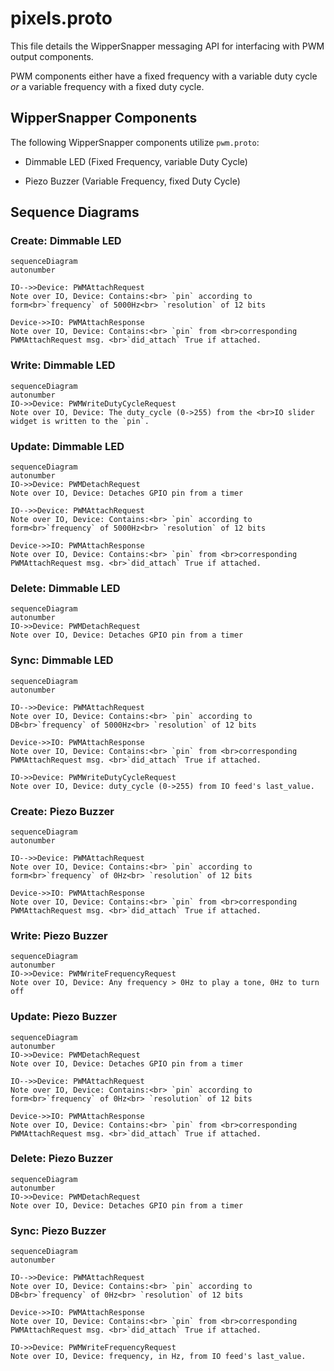 
# pixels.proto

This file details the WipperSnapper messaging API for interfacing with PWM output components.

PWM components either have a fixed frequency with a variable duty cycle _or_ a variable frequency with a fixed duty cycle.

## WipperSnapper Components

The following WipperSnapper components utilize `pwm.proto`:

* Dimmable LED (Fixed Frequency, variable Duty Cycle)

* Piezo Buzzer (Variable Frequency, fixed Duty Cycle)


## Sequence Diagrams

### Create: Dimmable LED

```mermaid
sequenceDiagram
autonumber

IO-->>Device: PWMAttachRequest
Note over IO, Device: Contains:<br> `pin` according to form<br>`frequency` of 5000Hz<br> `resolution` of 12 bits

Device->>IO: PWMAttachResponse
Note over IO, Device: Contains:<br> `pin` from <br>corresponding PWMAttachRequest msg. <br>`did_attach` True if attached.
```


### Write: Dimmable LED
```mermaid
sequenceDiagram
autonumber
IO->>Device: PWMWriteDutyCycleRequest
Note over IO, Device: The duty_cycle (0->255) from the <br>IO slider widget is written to the `pin`.
```

### Update: Dimmable LED
```mermaid
sequenceDiagram
autonumber
IO->>Device: PWMDetachRequest
Note over IO, Device: Detaches GPIO pin from a timer

IO-->>Device: PWMAttachRequest
Note over IO, Device: Contains:<br> `pin` according to form<br>`frequency` of 5000Hz<br> `resolution` of 12 bits

Device->>IO: PWMAttachResponse
Note over IO, Device: Contains:<br> `pin` from <br>corresponding PWMAttachRequest msg. <br>`did_attach` True if attached.
```

### Delete: Dimmable LED
```mermaid
sequenceDiagram
autonumber
IO->>Device: PWMDetachRequest
Note over IO, Device: Detaches GPIO pin from a timer
```

### Sync: Dimmable LED
```mermaid
sequenceDiagram
autonumber

IO-->>Device: PWMAttachRequest
Note over IO, Device: Contains:<br> `pin` according to DB<br>`frequency` of 5000Hz<br> `resolution` of 12 bits

Device->>IO: PWMAttachResponse
Note over IO, Device: Contains:<br> `pin` from <br>corresponding PWMAttachRequest msg. <br>`did_attach` True if attached.

IO->>Device: PWMWriteDutyCycleRequest
Note over IO, Device: duty_cycle (0->255) from IO feed's last_value.
```

### Create: Piezo Buzzer

```mermaid
sequenceDiagram
autonumber

IO-->>Device: PWMAttachRequest
Note over IO, Device: Contains:<br> `pin` according to form<br>`frequency` of 0Hz<br> `resolution` of 12 bits

Device->>IO: PWMAttachResponse
Note over IO, Device: Contains:<br> `pin` from <br>corresponding PWMAttachRequest msg. <br>`did_attach` True if attached.
```


### Write: Piezo Buzzer
```mermaid
sequenceDiagram
autonumber
IO->>Device: PWMWriteFrequencyRequest
Note over IO, Device: Any frequency > 0Hz to play a tone, 0Hz to turn off
```

### Update: Piezo Buzzer
```mermaid
sequenceDiagram
autonumber
IO->>Device: PWMDetachRequest
Note over IO, Device: Detaches GPIO pin from a timer

IO-->>Device: PWMAttachRequest
Note over IO, Device: Contains:<br> `pin` according to form<br>`frequency` of 0Hz<br> `resolution` of 12 bits

Device->>IO: PWMAttachResponse
Note over IO, Device: Contains:<br> `pin` from <br>corresponding PWMAttachRequest msg. <br>`did_attach` True if attached.
```

### Delete: Piezo Buzzer
```mermaid
sequenceDiagram
autonumber
IO->>Device: PWMDetachRequest
Note over IO, Device: Detaches GPIO pin from a timer
```

### Sync: Piezo Buzzer
```mermaid
sequenceDiagram
autonumber

IO-->>Device: PWMAttachRequest
Note over IO, Device: Contains:<br> `pin` according to DB<br>`frequency` of 0Hz<br> `resolution` of 12 bits

Device->>IO: PWMAttachResponse
Note over IO, Device: Contains:<br> `pin` from <br>corresponding PWMAttachRequest msg. <br>`did_attach` True if attached.

IO->>Device: PWMWriteFrequencyRequest
Note over IO, Device: frequency, in Hz, from IO feed's last_value.
```